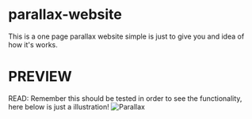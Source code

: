 # parallax-website

This is a one page parallax website simple is just to give you and idea of how it's works.


# PREVIEW
READ: Remember this should be tested in order to see the functionality, here below is just a illustration!
![Parallax](https://image.ibb.co/hZSOjJ/Screenshot_2018_07_18_Parallax_Website_Demo.png)
